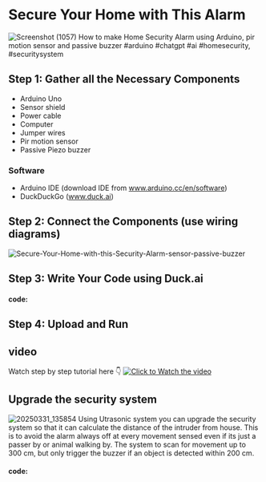 # Secure Your Home with This Alarm
![Screenshot (1057)](https://github.com/user-attachments/assets/1231a3da-9ad4-4da5-af55-4cee63e38e0f)
How to make Home Security Alarm using Arduino, pir motion sensor and passive buzzer  #arduino #chatgpt #ai #homesecurity, #securitysystem

## Step 1: Gather all the Necessary Components
* Arduino Uno
* Sensor shield
* Power cable
* Computer
* Jumper wires
* Pir motion sensor
* Passive Piezo buzzer

### Software
* Arduino IDE (download IDE from www.arduino.cc/en/software) 
* DuckDuckGo (www.duck.ai)

## Step 2: Connect the Components (use wiring diagrams)
![Secure-Your-Home-with-this-Security-Alarm-sensor-passive-buzzer](https://github.com/user-attachments/assets/9e5c6723-f2ca-4547-a3d4-35622aaabb25)


## Step 3: Write Your Code using Duck.ai
#### code: 
## Step 4: Upload and Run

## video
Watch step by step tutorial here :point_down: [![Click to Watch the video](https://github.com/user-attachments/assets/31dd5fda-08b1-468f-b839-f58630041508)](https://youtu.be/OJyP_r0AuPA)


## Upgrade the security system
![20250331_135854](https://github.com/user-attachments/assets/91f53858-6f6f-4722-9766-d7f48eaa502f)
Using Utrasonic system you can upgrade the security system so that it can calculate the distance of the intruder from house. This is to avoid the alarm always off at every movement sensed even if its just a passer by or animal walking by. The system to scan for movement up to 300 cm, but only trigger the buzzer if an object is detected within 200 cm.

#### code:


